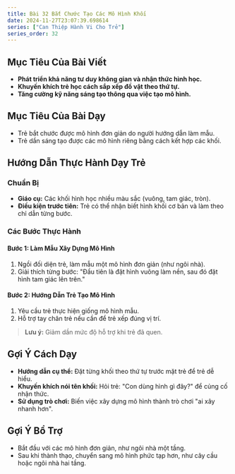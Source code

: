 ```yaml
---
title: Bài 32 Bắt Chước Tạo Các Mô Hình Khối
date: 2024-11-27T23:07:39.698614
series: ["Can Thiệp Hành Vi Cho Trẻ"]
series_order: 32
---
```


## Mục Tiêu Của Bài Viết
- **Phát triển khả năng tư duy không gian và nhận thức hình học.**
- **Khuyến khích trẻ học cách sắp xếp đồ vật theo thứ tự.**
- **Tăng cường kỹ năng sáng tạo thông qua việc tạo mô hình.**

## Mục Tiêu Của Bài Dạy
- Trẻ bắt chước được mô hình đơn giản do người hướng dẫn làm mẫu.
- Trẻ dần sáng tạo được các mô hình riêng bằng cách kết hợp các khối.

## Hướng Dẫn Thực Hành Dạy Trẻ

### Chuẩn Bị
- **Giáo cụ:** Các khối hình học nhiều màu sắc (vuông, tam giác, tròn).
- **Điều kiện trước tiên:** Trẻ có thể nhận biết hình khối cơ bản và làm theo chỉ dẫn từng bước.

### Các Bước Thực Hành
#### Bước 1: Làm Mẫu Xây Dựng Mô Hình
1. Ngồi đối diện trẻ, làm mẫu một mô hình đơn giản (như ngôi nhà).
2. Giải thích từng bước: "Đầu tiên là đặt hình vuông làm nền, sau đó đặt hình tam giác lên trên."

#### Bước 2: Hướng Dẫn Trẻ Tạo Mô Hình
1. Yêu cầu trẻ thực hiện giống mô hình mẫu.
2. Hỗ trợ tay chân trẻ nếu cần để trẻ xếp đúng vị trí.

> **Lưu ý:** Giảm dần mức độ hỗ trợ khi trẻ đã quen.

## Gợi Ý Cách Dạy
- **Hướng dẫn cụ thể:** Đặt từng khối theo thứ tự trước mặt trẻ để trẻ dễ hiểu.
- **Khuyến khích nói tên khối:** Hỏi trẻ: "Con dùng hình gì đây?" để củng cố nhận thức.
- **Sử dụng trò chơi:** Biến việc xây dựng mô hình thành trò chơi "ai xây nhanh hơn".

## Gợi Ý Bổ Trợ
- Bắt đầu với các mô hình đơn giản, như ngôi nhà một tầng.
- Sau khi thành thạo, chuyển sang mô hình phức tạp hơn, như cây cầu hoặc ngôi nhà hai tầng.

